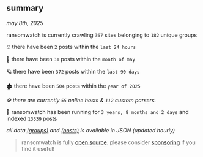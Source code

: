 
## summary
_may 8th, 2025_

ransomwatch is currently crawling `367` sites belonging to `182` unique groups

⏲ there have been `2` posts within the `last 24 hours`

🦈 there have been `31` posts within the `month of may`

🪐 there have been `372` posts within the `last 90 days`

🏚 there have been `504` posts within the `year of 2025`

_⚙️ there are currently `55` online hosts & `112` custom parsers._

🦕 ransomwatch has been running for `3 years, 8 months and 2 days` and indexed `13339` posts

_all data  [(groups)](http://ransomwhat.telemetry.ltd/groups) and [(posts)](http://ransomwhat.telemetry.ltd/posts) is available in JSON (updated hourly)_

> ransomwatch is fully [open source](https://github.com/joshhighet/ransomwatch#ransomwatch--). please consider [sponsoring](https://github.com/sponsors/joshhighet) if you find it useful!

